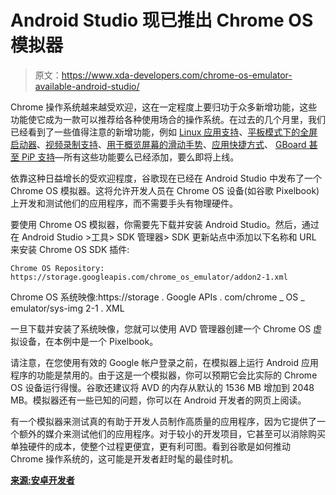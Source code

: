 # Android Studio 现已推出 Chrome OS 模拟器

> 原文：<https://www.xda-developers.com/chrome-os-emulator-available-android-studio/>

Chrome 操作系统越来越受欢迎，这在一定程度上要归功于众多新增功能，这些功能使它成为一款可以推荐给各种使用场合的操作系统。在过去的几个月里，我们已经看到了一些值得注意的新增功能，例如 [Linux 应用支持](https://www.xda-developers.com/chrome-os-linux-app-support-google-pixelbook/)、[平板模式下的全屏启动器](https://www.xda-developers.com/chrome-os-fullscreen-launcher-tablet-mode/)、[视频录制支持](https://www.xda-developers.com/chrome-os-video-recording/)、[用于概览屏幕的滑动手势](https://www.xda-developers.com/chrome-os-overview-swipe-gesture/)、[应用快捷方式](https://www.xda-developers.com/android-app-shortcuts-better-bluetooth-chrome-os/)、 [GBoard 甚至 PiP 支持](https://www.xda-developers.com/chrome-os-gboard-app-shortcuts-android-p/)—所有这些功能要么已经添加，要么即将上线。

依靠这种日益增长的受欢迎程度，谷歌现在已经在 Android Studio 中发布了一个 Chrome OS 模拟器。这将允许开发人员在 Chrome OS 设备(如谷歌 Pixelbook)上开发和测试他们的应用程序，而不需要手头有物理硬件。

要使用 Chrome OS 模拟器，你需要先下载并安装 Android Studio。然后，通过在 Android Studio >工具> SDK 管理器> SDK 更新站点中添加以下名称和 URL 来安装 Chrome OS SDK 插件:

`Chrome OS Repository: https://storage.googleapis.com/chrome_os_emulator/addon2-1.xml`

Chrome OS 系统映像:https://storage . Google APIs . com/chrome _ OS _ emulator/sys-img 2-1 . XML

一旦下载并安装了系统映像，您就可以使用 AVD 管理器创建一个 Chrome OS 虚拟设备，在本例中是一个 Pixelbook。

请注意，在您使用有效的 Google 帐户登录之前，在模拟器上运行 Android 应用程序的功能是禁用的。由于这是一个模拟器，你可以预期它会比实际的 Chrome OS 设备运行得慢。谷歌还建议将 AVD 的内存从默认的 1536 MB 增加到 2048 MB。模拟器还有一些已知的问题，你可以在 Android 开发者的网页上阅读。

有一个模拟器来测试真的有助于开发人员制作高质量的应用程序，因为它提供了一个额外的媒介来测试他们的应用程序。对于较小的开发项目，它甚至可以消除购买单独硬件的成本，使整个过程更便宜，更有利可图。看到谷歌是如何推动 Chrome 操作系统的，这可能是开发者赶时髦的最佳时机。

[**来源:安卓开发者**](https://developer.android.com/topic/arc/emulator)